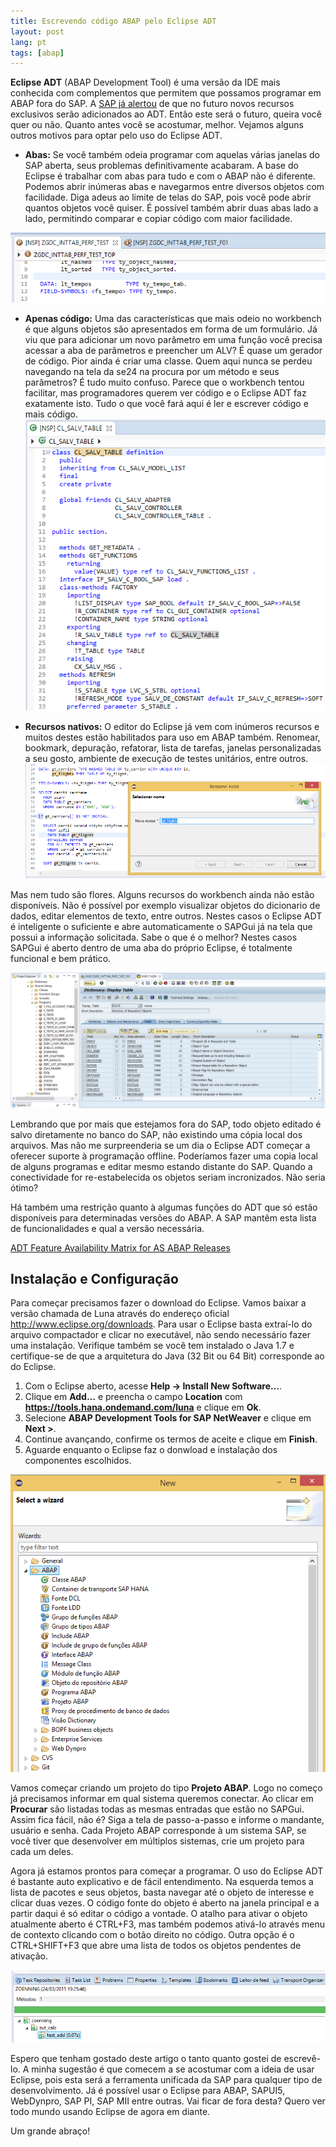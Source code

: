 ```yaml
---
title: Escrevendo código ABAP pelo Eclipse ADT
layout: post
lang: pt
tags: [abap]
---
```

**Eclipse ADT** (ABAP Development Tool) é uma versão da IDE mais conhecida com complementos que permitem que possamos programar em ABAP fora do SAP. A [SAP já alertou](http://scn.sap.com/docs/DOC-29113#jive_content_id_Will_SAP_stop_investing_in_the_ABAP_workbench_SE80_or_even_disable_it) de que no futuro novos recursos exclusivos serão adicionados ao ADT. Então este será o futuro, queira você quer ou não. Quanto antes você se acostumar, melhor. Vejamos alguns outros motivos para optar pelo uso do Eclipse ADT.

* **Abas:** Se você também odeia programar com aquelas várias janelas do SAP aberta, seus problemas definitivamente acabaram. A base do Eclipse é trabalhar com abas para tudo e com o ABAP não é diferente. Podemos abrir inúmeras abas e navegarmos entre diversos objetos com facilidade. Diga adeus ao limite de telas do SAP, pois você pode abrir quantos objetos você quiser. É possível também abrir duas abas lado a lado, permitindo comparar e copiar código com maior facilidade.
    
![](/public/images//2015/03/eclipse-adt-abas.png)

* **Apenas código:** Uma das características que mais odeio no workbench é que alguns objetos são apresentados em forma de um formulário. Já viu que para adicionar um novo parâmetro em uma função você precisa acessar a aba de parâmetros e preencher um ALV? É quase um gerador de código. Pior ainda é criar uma classe. Quem aqui nunca se perdeu navegando na tela da se24 na procura por um método e seus parâmetros? É tudo muito confuso. Parece que o workbench tentou facilitar, mas programadores querem ver código e o Eclipse ADT faz exatamente isto. Tudo o que você fará aqui é ler e escrever código e mais código. 
![](/public/images//2015/03/eclipse-adt-salv-table.png)
  
* **Recursos nativos:** O editor do Eclipse já vem com inúmeros recursos e muitos destes estão habilitados para uso em ABAP também. Renomear, bookmark, depuração, refatorar, lista de tarefas, janelas personalizadas a seu gosto, ambiente de execução de testes unitários, entre outros. 
![](/public/images//2015/03/eclipse-adt-rename.png)

Mas nem tudo são flores. Alguns recursos do workbench ainda não estão disponíveis. Não é possível por exemplo visualizar objetos do dicionario de dados, editar elementos de texto, entre outros. Nestes casos o Eclipse ADT é inteligente o suficiente e abre automaticamente o SAPGui já na tela que possui a informação solicitada. Sabe o que é o melhor? Nestes casos SAPGui é aberto dentro de uma aba do próprio Eclipse, é totalmente funcional e bem prático.

![](/public/images//2015/03/eclipse-adt-sapgui.png)

Lembrando que por mais que estejamos fora do SAP, todo objeto editado é salvo diretamente no banco do SAP, não existindo uma cópia local dos arquivos. Mas não me surpreenderia se um dia o Eclipse ADT começar a oferecer suporte à programação offline. Poderíamos fazer uma copia local de alguns programas e editar mesmo estando distante do SAP. Quando a conectividade for re-estabelecida os objetos seriam incronizados. Não seria ótimo?

Há também uma restrição quanto à algumas funções do ADT que só estão disponíveis para determinadas versões do ABAP. A SAP mantêm esta lista de funcionalidades e qual a versão necessária.

[ADT Feature Availability Matrix for AS ABAP Releases](http://scn.sap.com/community/abap/eclipse/blog/2013/06/05/adt-feature-availability-matrix-for-as-abap-releases)

## Instalação e Configuração

Para começar precisamos fazer o download do Eclipse. Vamos baixar a versão chamada de Luna através do endereço oficial <http://www.eclipse.org/downloads>. Para usar o Eclipse basta extraí-lo do arquivo compactador e clicar no executável, não sendo necessário fazer uma instalação. Verifique também se você tem instalado o Java 1.7 e certifique-se de que a arquitetura do Java (32 Bit ou 64 Bit) corresponde ao do Eclipse.

  1. Com o Eclipse aberto, acesse **Help -> Install New Software&#8230;**.
  2. Clique em **Add&#8230;** e preencha o campo **Location** com **https://tools.hana.ondemand.com/luna** e clique em **Ok**.
  3. Selecione **ABAP Development Tools for SAP NetWeaver** e clique em **Next >**.
  4. Continue avançando, confirme os termos de aceite e clique em **Finish**.
  5. Aguarde enquanto o Eclipse faz o donwload e instalação dos componentes escolhidos.

![](/public/images//2015/03/eclipse-new-abap.png)

Vamos começar criando um projeto do tipo **Projeto ABAP**. Logo no começo já precisamos informar em qual sistema queremos conectar. Ao clicar em **Procurar** são listadas todas as mesmas entradas que estão no SAPGui. Assim fica fácil, não é? Siga a tela de passo-a-passo e informe o mandante, usuário e senha. Cada Projeto ABAP corresponde à um sistema SAP, se você tiver que desenvolver em múltiplos sistemas, crie um projeto para cada um deles.

Agora já estamos prontos para começar a programar. O uso do Eclipse ADT é bastante auto explicativo e de fácil entendimento. Na esquerda temos a lista de pacotes e seus objetos, basta navegar até o objeto de interesse e clicar duas vezes. O código fonte do objeto é aberto na janela principal e a partir daqui é só editar o código a vontade. O atalho para ativar o objeto atualmente aberto é CTRL+F3, mas também podemos ativá-lo através menu de contexto clicando com o botão direito no código. Outra opção é o CTRL+SHIFT+F3 que abre uma lista de todos os objetos pendentes de ativação.


![](/public/images//2015/03/eclipse-unit-test.png)

Espero que tenham gostado deste artigo o tanto quanto gostei de escrevê-lo. A minha sugestão é que comecem a se acostumar com a ideia de usar Eclipse, pois esta será a ferramenta unificada da SAP para qualquer tipo de desenvolvimento. Já é possível usar o Eclipse para ABAP, SAPUI5, WebDynpro, SAP PI, SAP MII entre outras. Vai ficar de fora desta? Quero ver todo mundo usando Eclipse de agora em diante.

Um grande abraço!